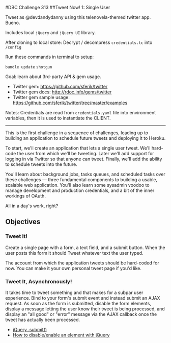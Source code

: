 #DBC Challenge 313
##Tweet Now! 1: Single User

Tweet as @devdandydanny using this telenovela-themed twitter app. Bueno.

Includes local `jQuery` and `jQuery UI` library.

After cloning to local store:
Decrypt / decompress `credentials.tc` into `/config`

Run these commands in terminal to setup:

`bundle update`
`shotgun`

Goal: learn about 3rd-party API & gem usage.

* Twitter gem: https://github.com/sferik/twitter
* Twitter gem docs: http://rdoc.info/gems/twitter
* Twitter gem sample usage: https://github.com/sferik/twitter/tree/master/examples

Notes:
Credentials are read from `credentials.yaml` file into environment variables, then it is used to instantiate the CLIENT.

<hr>

<div class='tab-pane active' id='objectives'>
<p>This is the first challenge in a sequence of challenges, leading up to building an application to schedule future tweets and deploying it to Heroku.</p>

<p>To start, we&#39;ll create an application that lets a single user tweet. We&#39;ll hard-code the user from which we&#39;ll be tweeting.  Later we&#39;ll add support for logging in via Twitter so that anyone can tweet.  Finally, we&#39;ll add the ability to schedule tweets into the future.</p>

<p>You&#39;ll learn about background jobs, tasks queues, and scheduled tasks over these challenges &mdash; three fundamental components to building a usable, scalable web application.  You&#39;ll also learn some sysadmin voodoo to manage development and production credentials, and a bit of the inner workings of OAuth.</p>

<p>All in a day&#39;s work, right?</p>

<h2 id="toc_0">Objectives</h2>

<h3 id="toc_1">Tweet It!</h3>

<p>Create a single page with a form, a text field, and a submit button.  When the user posts this form it should Tweet whatever text the user typed.</p>

<p>The account from which the application tweets should be hard-coded for now.  You can make it your own personal tweet page if you&#39;d like.</p>

<h3 id="toc_2">Tweet It, Asynchronously!</h3>

<p>It takes time to tweet something and that makes for a subpar user experience.  Bind to your form&#39;s submit event and instead submit an AJAX request.  As soon as the form is submitted, disable the form elements, display a message letting the user know their tweet is being processed, and display an &quot;all good&quot; or &quot;error&quot; message via the AJAX callback once the tweet has actually been processed.</p>

<ul>
<li><a href="http://api.jquery.com/submit/">jQuery .submit()</a></li>
<li><a href="http://jquery-howto.blogspot.com/2008/12/how-to-disableenable-element-with.html">How to disable/enable an element with jQuery</a></li>
</ul>

</div>
